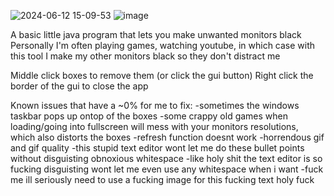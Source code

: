 ![2024-06-12 15-09-53](https://github.com/cate02/Blackout-monitors/assets/72059042/951c8b27-265b-4fad-829b-2fdf1d7c6eca)
![image](https://github.com/cate02/Blackout-monitors/assets/72059042/57efcb11-60e3-4e33-867a-a25407d4ae1e)



A basic little java program that lets you make unwanted monitors black
Personally I'm often playing games, watching youtube, in which case with this tool I make my other monitors black so they don't distract me

Middle click boxes to remove them (or click the gui button)
Right click the border of the gui to close the app

Known issues that have a ~0% for me to fix:
-sometimes the windows taskbar pops up ontop of the boxes
-some crappy old games when loading/going into fullscreen will mess with your monitors resolutions, which also distorts the boxes
-refresh function doesnt work
-horrendous gif and gif quality
-this stupid text editor wont let me do these bullet points without disguisting obnoxious whitespace
-like holy shit the text editor is so fucking disguisting wont let me even use any whitespace when i want
-fuck me ill seriously need to use a fucking image for this fucking text holy fuck
